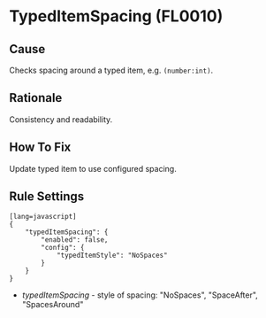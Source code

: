 # TypedItemSpacing (FL0010)

## Cause

Checks spacing around a typed item, e.g. `(number:int)`.

## Rationale

Consistency and readability.

## How To Fix

Update typed item to use configured spacing.

## Rule Settings

	[lang=javascript]
    {
        "typedItemSpacing": { 
            "enabled": false,
            "config": {
                "typedItemStyle": "NoSpaces"
            }
        }
    }

* *typedItemSpacing* - style of spacing: "NoSpaces", "SpaceAfter", "SpacesAround"